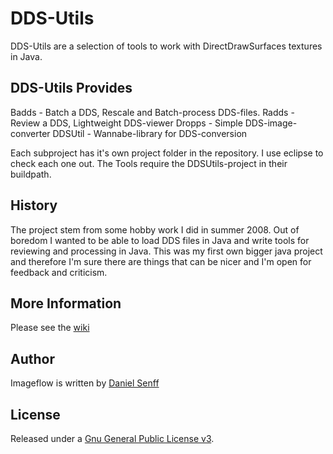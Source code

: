 # DDS-Utils

DDS-Utils are a selection of tools to work with DirectDrawSurfaces textures in Java.

## DDS-Utils Provides

Badds - Batch a DDS, Rescale and Batch-process DDS-files.
Radds - Review a DDS, Lightweight DDS-viewer
Dropps - Simple DDS-image-converter
DDSUtil - Wannabe-library for DDS-conversion

Each subproject has it's own project folder in the repository. 
I use eclipse to check each one out. The Tools require the DDSUtils-project in their buildpath.

## History

The project stem from some hobby work I did in summer 2008. 
Out of boredom I wanted to be able to load DDS files in Java and write tools
for reviewing and processing in Java. This was my first own bigger java project and therefore
I'm sure there are things that can be nicer and I'm open for feedback and criticism. 


## More Information
Please see the [wiki][wiki]

## Author
Imageflow is written by 
[Daniel Senff][dahie]

## License
Released under a [Gnu General Public License v3][license].

[dahie]: http://github.com/Dahie
[imagej]: http://rsb.info.nih.gov/ij/
[wiki]: http://wiki.github.com/Dahie/DDS-Utils
[license]: http://github.com/Dahie/DDS-Utils/blob/master/LICENSE.md